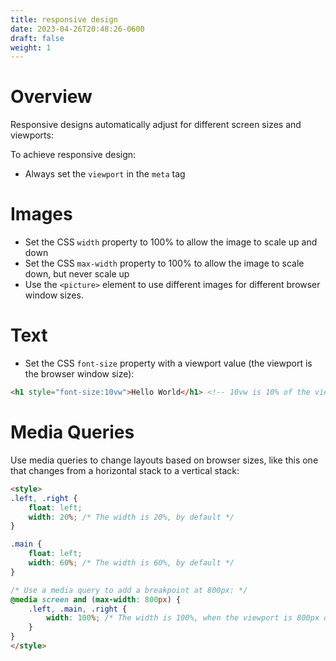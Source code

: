 ```yaml
---
title: responsive design
date: 2023-04-26T20:48:26-0600
draft: false
weight: 1
---
```

# Overview
Responsive designs automatically adjust for different screen sizes and viewports:

To achieve responsive design:
- Always set the `viewport` in the `meta` tag

# Images
- Set the CSS `width` property to 100% to allow the image to scale up and down
- Set the CSS `max-width` property to 100% to allow the image to scale down, but never scale up
- Use the `<picture>` element to use different images for different browser window sizes.

# Text
- Set the CSS `font-size` property with a viewport value (the viewport is the browser window size):
```html
<h1 style="font-size:10vw">Hello World</h1> <!-- 10vw is 10% of the viewport size -->
```

# Media Queries
Use media queries to change layouts based on browser sizes, like this one that changes from a horizontal stack to a vertical stack:
```html
<style>
.left, .right {
    float: left;
    width: 20%; /* The width is 20%, by default */
}

.main {
    float: left;
    width: 60%; /* The width is 60%, by default */
}

/* Use a media query to add a breakpoint at 800px: */
@media screen and (max-width: 800px) {
    .left, .main, .right {
        width: 100%; /* The width is 100%, when the viewport is 800px or smaller */
    }
}
</style>
```
